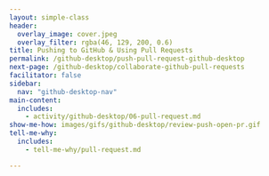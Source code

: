 ```yaml
---
layout: simple-class
header:
  overlay_image: cover.jpeg
  overlay_filter: rgba(46, 129, 200, 0.6)
title: Pushing to GitHub & Using Pull Requests
permalink: /github-desktop/push-pull-request-github-desktop
next-page: /github-desktop/collaborate-github-pull-requests
facilitator: false
sidebar:
  nav: "github-desktop-nav"
main-content:
  includes:
    - activity/github-desktop/06-pull-request.md
show-me-how: images/gifs/github-desktop/review-push-open-pr.gif
tell-me-why:
  includes:
    - tell-me-why/pull-request.md

---
```

